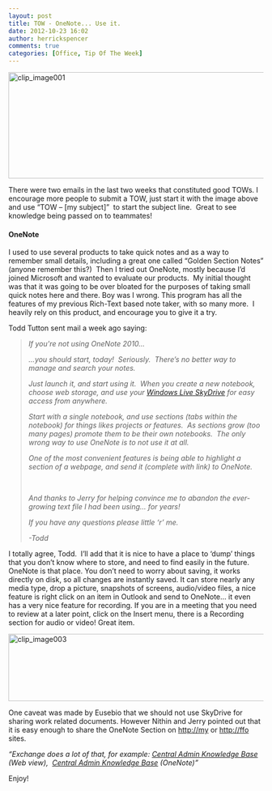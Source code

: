 ```yaml
---
layout: post
title: TOW - OneNote... Use it.
date: 2012-10-23 16:02
author: herrickspencer
comments: true
categories: [Office, Tip Of The Week]
---
```

<p><a href="/{{ site.postMedia }}/2012/10/clip_image0012.jpg"><img style="background-image:none;padding-left:0;padding-right:0;display:inline;padding-top:0;border-width:0;" title="clip_image001" border="0" alt="clip_image001" src="/{{ site.postMedia }}/2012/10/clip_image001_thumb.jpg" width="690" height="210"></a></p> <p>There were two emails in the last two weeks that constituted good TOWs. I encourage more people to submit a TOW, just start it with the image above and use “TOW – [my subject]”&nbsp; to start the subject line.&nbsp; Great to see knowledge being passed on to teammates!</p> <h4>OneNote</h4> <p>I used to use several products to take quick notes and as a way to remember small details, including a great one called “Golden Section Notes” (anyone remember this?)&nbsp; Then I tried out OneNote, mostly because I’d joined Microsoft and wanted to evaluate our products.&nbsp; My initial thought was that it was going to be over bloated for the purposes of taking small quick notes here and there. Boy was I wrong. This program has all the features of my previous Rich-Text based note taker, with so many more.&nbsp; I heavily rely on this product, and encourage you to give it a try.</p> <p>Todd Tutton sent mail a week ago saying:</p> <blockquote> <p><i>If you're not using OneNote 2010...</i></p> <p><i>…you should start, today!&nbsp; Seriously.&nbsp; There’s no better way to manage and search your notes.</i></p> <p><i>Just launch it, and start using it.&nbsp; When you create a new notebook, choose web storage, and use your <a href="http://skydrive.live.com/">Windows Live SkyDrive</a> for easy access from anywhere.</i></p> <p><i>Start with a single notebook, and use sections (tabs within the notebook) for things likes projects or features.&nbsp; As sections grow (too many pages) promote them to be their own notebooks.&nbsp; The only wrong way to use OneNote is to not use it at all.</i></p> <p><i>One of the most convenient features is being able to highlight a section of a webpage, and send it (complete with link) to OneNote.</i></p> <p>&nbsp;</p> <p><i>And thanks to Jerry for helping convince me to abandon the ever-growing text file I had been using… for years!</i></p> <p><i>If you have any questions please little ‘r’ me.</i></p> <p><i>-Todd</i></p></blockquote> <p>I totally agree, Todd.&nbsp; I’ll add that it is nice to have a place to ‘dump’ things that you don’t know where to store, and need to find easily in the future. OneNote is that place. You don’t need to worry about saving, it works directly on disk, so all changes are instantly saved. It can store nearly any media type, drop a picture, snapshots of screens, audio/video files, a nice feature is right click on an item in Outlook and send to OneNote… it even has a very nice feature for recording. If you are in a meeting that you need to review at a later point, click on the Insert menu, there is a Recording section for audio or video! Great item.</p> <p><a href="/{{ site.postMedia }}/2012/10/clip_image0031.jpg"><img style="background-image:none;padding-left:0;padding-right:0;display:inline;padding-top:0;border-width:0;" title="clip_image003" border="0" alt="clip_image003" src="/{{ site.postMedia }}/2012/10/clip_image003_thumb1.jpg" width="648" height="133"></a></p> <p>One caveat was made by Eusebio that we should not use SkyDrive for sharing work related documents. However Nithin and Jerry pointed out that it is easy enough to share the OneNote Section on <a href="http://my">http://my</a> or <a href="http://ffo">http://ffo</a> sites.</p> <p><i>“</i><i>Exchange does a lot of that, for example: </i><i><a href="http://exweb/14/Teams/Shared/dcteam/cmgmt/_layouts/OneNote.aspx?id=%2f14%2fTeams%2fShared%2fdcteam%2fcmgmt%2fShared%20Documents%2fCentral%20Admin%20Knowledge%20Base&amp;">Central Admin Knowledge Base</a> (Web view),&nbsp; <a href="http://exweb/14/Teams/Shared/dcteam/cmgmt/Shared%20Documents/Central%20Admin%20Knowledge%20Base/">Central Admin Knowledge Base</a> (OneNote)”</i></p> <p>Enjoy!</p>
